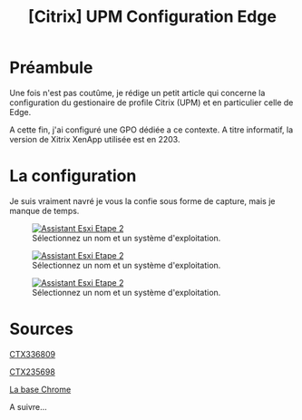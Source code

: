 ﻿---
title: "[Citrix] UPM Configuration Edge"
excerpt: |
  Microsoft a annoncé le retrait d'Internet Explorer à l'été 2022, MS Edge a été déployé sur les serveurs Citrix XenApp avec des bureaux publiés.
  Lorsque les utilisateurs se déconnectent et se reconnectent, MS Edge présente des invites de dialogue « Ou of Box ». Les favoris MS Edge, la page d'accueil, l'historique, etc. ne sont pas conservés.
  Cet article fournit les paramètres recommandés pour éviter une éventuelle surcharge de profil associée à la post-configuration de Microsoft Edge.

category: Citrix
classes: wide
comments: true
tags: 
  - Citrix	
  - UPM
  - Edge
---

# Préambule

Une fois n'est pas coutûme, je rédige un petit article qui concerne la configuration du gestionaire de profile Citrix (UPM) et en particulier celle de Edge.

A cette fin, j'ai configuré une GPO dédiée a ce contexte. A titre informatif, la version de Xitrix XenApp utilisée est en 2203.

# La configuration

Je suis vraiment navré je vous la confie sous forme de capture, mais je manque de temps.

<figure style="width: 400px" class="align-center">
	<a href="{{ site.url }}{{ site.baseurl }}/assets/images/2023-12-15_18h02_34.png"><img src="{{ site.url }}{{ site.baseurl }}/assets/images/2023-12-15_18h02_34.png" alt="Assistant Esxi Etape 2"></a>
  <figcaption>Sélectionnez un nom et un système d'exploitation.</figcaption>
</figure>

<figure style="width: 400px" class="align-center">
	<a href="{{ site.url }}{{ site.baseurl }}/assets/images/2023-12-15_18h02_46.png"><img src="{{ site.url }}{{ site.baseurl }}/assets/images/2023-12-15_18h02_46.png" alt="Assistant Esxi Etape 2"></a>
  <figcaption>Sélectionnez un nom et un système d'exploitation.</figcaption>
</figure>

<figure style="width: 400px" class="align-center">
	<a href="{{ site.url }}{{ site.baseurl }}/assets/images/2023-12-15_18h03_06.png"><img src="{{ site.url }}{{ site.baseurl }}/assets/images/2023-12-15_18h03_06.png" alt="Assistant Esxi Etape 2"></a>
  <figcaption>Sélectionnez un nom et un système d'exploitation.</figcaption>
</figure>

# Sources

[CTX336809](https://support.citrix.com/article/CTX336809)

[CTX235698](https://support.citrix.com/article/CTX235698)

[La base Chrome](https://docs.citrix.com/en-us/profile-management/2203-ltsr/integrate/google-chrome.html)

A suivre...